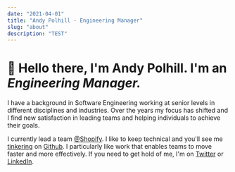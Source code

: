 ```yaml
---
date: "2021-04-01"
title: "Andy Polhill - Engineering Manager"
slug: "about"
description: "TEST"
---
```


# 👋 Hello there, I'm Andy Polhill. I'm an _Engineering Manager._

I have a background in Software Engineering working at senior levels in different disciplines and industries. Over the years my focus has shifted and I find new satisfaction in leading teams and helping individuals to achieve their goals.

I currently lead a team [@Shopify](https://twitter.com/ShopifyEng). I like to keep technical and you'll see me [tinkering](https://andypolhill.com/periodic-words) on [Github](http://github.com/andy-polhill). I particularly like work that enables teams to move faster and more effectively. If you need to get hold of me, I'm on [Twitter](https://twitter.com/andy_polhill) or [LinkedIn](https://www.linkedin.com/in/andy-polhill/).
